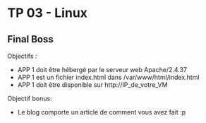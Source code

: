 # TP 03 - Linux

## Final Boss
Objectifs :
- APP 1 doit être hébergé par le serveur web Apache/2.4.37
- APP 1 est un fichier index.html dans /var/www/html/index.html
- APP 1 doit être disponible sur http://IP_de_votre_VM

Objectif bonus:
- Le blog comporte un article de comment vous avez fait :p